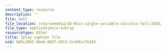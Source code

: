 ```yaml
---
content_type: resource
description: ''
file: null
file_location: /coursemedia/18-01sc-single-variable-calculus-fall-2010/8d5c10829be6003729133c449cc7e165_W7sNkRpcydk.srt
file_type: application/x-subrip
resourcetype: Other
title: 3play caption file
uid: 8d5c1082-9be6-0037-2913-3c449cc7e165
---
```

